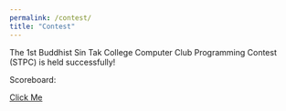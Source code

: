 ```yaml
---
permalink: /contest/
title: "Contest"
---
```


The 1st Buddhist Sin Tak College Computer Club Programming Contest (STPC) is held successfully!

Scoreboard:

[Click Me](/assets/files/1st-stpc-scoreboard.htm)